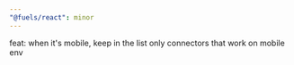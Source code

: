 ```yaml
---
"@fuels/react": minor
---
```


feat: when it's mobile, keep in the list only connectors that work on mobile env
